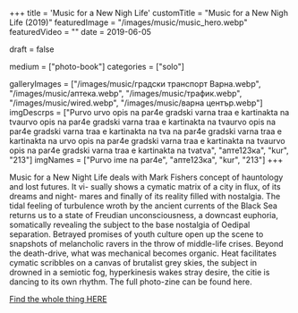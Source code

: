 +++
title = 'Music for a New Nigh Life'
customTitle = "Music for a New Nigh Life (2019)"
featuredImage = "/images/music/music_hero.webp"
featuredVideo = ""
date = 2019-06-05

draft = false


medium = ["photo-book"]
categories = ["solo"]

galleryImages = ["/images/music/градски транспорт Варна.webp", "/images/music/аптека.webp", "/images/music/трафик.webp", "/images/music/wired.webp", "/images/music/варна център.webp"]
imgDescrps = ["Purvo urvo opis na par4e gradski varna traa e kartinakta na tvaurvo opis na par4e gradski varna traa e kartinakta na tvaurvo opis na par4e gradski varna traa e kartinakta na tva na par4e gradski varna traa e kartinakta na urvo opis na par4e gradski varna traa e kartinakta na tvaurvo opis na par4e gradski varna traa e kartinakta na tvatva", "апте123ка", "kur", "213"]
imgNames = ["Purvo ime na par4e", "апте123ка", "kur", "213"]
+++

Music for a New Night Life deals with Mark Fishers concept of hauntology and lost futures. It vi- sually shows a cymatic matrix of a city in flux, of its dreams and night- mares and finally of its reality filled with nostalgia. The tidal feeling of turbulence wroth by the ancient currents of the Black Sea returns us to a state of Freudian unconsciousness, a downcast euphoria, somatically revealing the subject to the base nostalgia of Oedipal separation. Betrayed promises of youth culture open up the scene to snapshots of melancholic ravers in the throw of middle-life crises. Beyond the death-drive, what was mechanical becomes organic. Heat facilitates cymatic scribbles on a canvas of brutalist grey skies, the subject in drowned in a semiotic fog, hyperkinesis wakes stray desire, the citie is dancing to its own rhythm. The full photo-zine can be found here.
<!-- domabi specifikacii na knaigaa broi izdaniq razmer stranici  itn  -->


[Find the whole thing HERE](https://ia801908.us.archive.org/5/items/mnnf_web/mnnf_web.pdf)